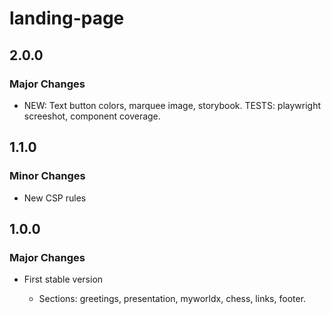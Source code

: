 # landing-page

## 2.0.0

### Major Changes

- NEW: Text button colors, marquee image, storybook. TESTS: playwright screeshot, component coverage.

## 1.1.0

### Minor Changes

- New CSP rules

## 1.0.0

### Major Changes

- First stable version

  - Sections: greetings, presentation, myworldx, chess, links, footer.
